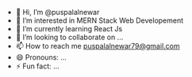 - 👋 Hi, I’m @puspalalnewar
- 👀 I’m interested in MERN Stack Web Developement
- 🌱 I’m currently learning React Js
- 💞️ I’m looking to collaborate on ...
- 📫 How to reach me puspalalnewar79@gmail.com
- 😄 Pronouns: ...
- ⚡ Fun fact: ...

<!---
puspalalnewar/puspalalnewar is a ✨ special ✨ repository because its `README.md` (this file) appears on your GitHub profile.
You can click the Preview link to take a look at your changes.
--->
